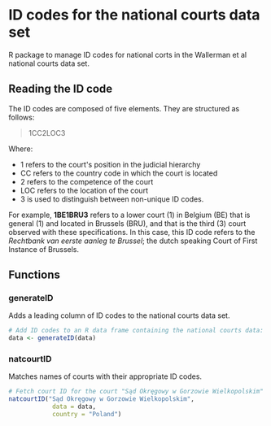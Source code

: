 # ID codes for the national courts data set

R package to manage ID codes for national corts in the Wallerman et al national 
courts data set. 

## Reading the ID code

The ID codes are composed of five elements. They are structured as follows:

> 1CC2LOC3

Where:
- 1 refers to the court's position in the judicial hierarchy
- CC refers to the country code in which the court is located
- 2 refers to the competence of the court 
- LOC refers to the location of the court
- 3 is used to distinguish between non-unique ID codes.

For example, **1BE1BRU3** refers to a lower court (1) in Belgium (BE) that is 
general (1) and located in Brussels (BRU), and that is the third (3) court
observed with these specifications. In this case, this ID code refers to the 
*Rechtbank van eerste aanleg te Brussel*; the dutch speaking Court of First Instance of Brussels. 

## Functions

### generateID
Adds a leading column of ID codes to the national courts data set.

```R
# Add ID codes to an R data frame containing the national courts data:
data <- generateID(data)
```

### natcourtID
Matches names of courts with their appropriate ID codes. 

```R
# Fetch court ID for the court "Sąd Okręgowy w Gorzowie Wielkopolskim" located in Poland. 
natcourtID("Sąd Okręgowy w Gorzowie Wielkopolskim",
            data = data,
            country = "Poland")
```
